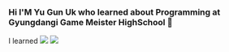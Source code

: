 ### Hi I'M Yu Gun Uk who learned about Programming at Gyungdangi Game Meister HighSchool 👋

I learned
<img src="https://img.shields.io/badge/C Sharp-3766AB?style=flat-square&logo=C Sharp&logoColor=white"/>
<img src="https://img.shields.io/badge/Unity-3766AB?style=flat-square&logo=Unity&logoColor=white"/>

<!--
**yugunuk0716/yugunuk0716** is a ✨ _special_ ✨ repository because its `README.md` (this file) appears on your GitHub profile.

Here are some ideas to get you started:

- 🔭 I’m currently working on ...
- 🌱 I’m currently learning ...
- 👯 I’m looking to collaborate on ...
- 🤔 I’m looking for help with ...
- 💬 Ask me about ...
- 📫 How to reach me: ...
- 😄 Pronouns: ...
- ⚡ Fun fact: ...
-->
